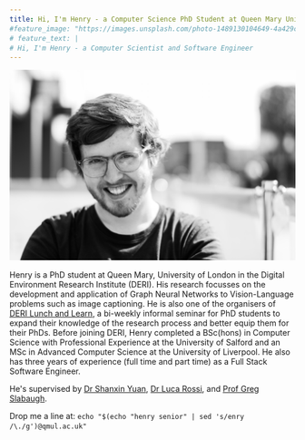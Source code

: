 ```yaml
---
title: Hi, I'm Henry - a Computer Science PhD Student at Queen Mary University London 👋
#feature_image: "https://images.unsplash.com/photo-1489130104649-4a429c0d006e?ixid=MnwxMjA3fDB8MHxwaG90by1wYWdlfHx8fGVufDB8fHx8&ixlib=rb-1.2.1&auto=format&fit=crop&w=1567&q=80"
# feature_text: |
# Hi, I'm Henry - a Computer Scientist and Software Engineer
---
```


![alt](/img/Judas0421-4.jpg)

Henry is a PhD student at Queen Mary, University of London in the Digital Environment Research Institute (DERI). His research focusses on the development and application of Graph Neural Networks to Vision-Language problems such as image captioning. He is also one of the organisers of [DERI Lunch and Learn](https://www.qmul.ac.uk/deri/networks/lunch--learn/), a bi-weekly informal seminar for PhD students to expand their knowledge of the research process and better equip them for their PhDs. Before joining DERI, Henry completed a BSc(hons) in Computer Science with Professional Experience at the University of Salford and an MSc in Advanced Computer Science at the University of Liverpool. He also has three years of experience (full time and part time) as a Full Stack Software Engineer.

He's supervised by [Dr Shanxin Yuan](https://shanxinyuan.github.io/), [Dr Luca Rossi](https://blextar.github.io/luca-rossi/), and [Prof Greg Slabaugh](http://eecs.qmul.ac.uk/~gslabaugh/).  

Drop me a line at: `echo "$(echo "henry senior" | sed 's/enry /\./g')@qmul.ac.uk"`